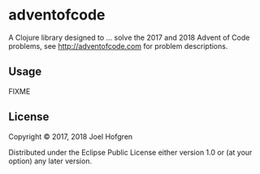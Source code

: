 # adventofcode

A Clojure library designed to ... solve the 2017 and 2018 Advent of Code problems,
see http://adventofcode.com for problem descriptions.

## Usage

FIXME

## License

Copyright © 2017, 2018 Joel Hofgren

Distributed under the Eclipse Public License either version 1.0 or (at
your option) any later version.
